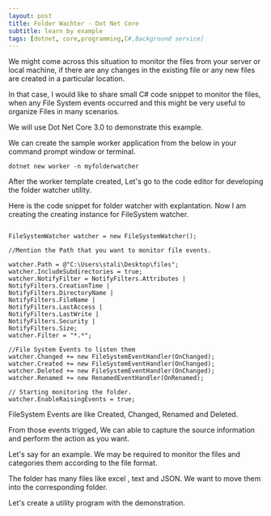 ```yaml
---
layout: post
title: Folder Wachter - Dot Net Core
subtitle: learn by example 
tags: [dotnet, core,programming,C#,Background service]
---
```


We might come across this situation to monitor the files from your server or local machine, if there are any changes in the existing file or any new files are created in a particular location.

In that case, I would like to share small C# code snippet to monitor the files, when any File System events occurred and this might be very useful to organize Files in many scenarios.  

We will use Dot Net Core 3.0 to demonstrate this example.

We can create the sample worker application from the below in your command prompt window or terminal.

```
dotnet new worker -n myfolderwatcher

```

After the worker template created, Let's go to the code editor for developing the folder watcher utility.

Here is the code snippet for folder watcher with explantation. Now I am creating the creating instance for FileSystem watcher.

~~~

FileSystemWatcher watcher = new FileSystemWatcher();

//Mention the Path that you want to monitor file events.

watcher.Path = @"C:\Users\stali\Desktop\files"; 
watcher.IncludeSubdirectories = true;  
watcher.NotifyFilter = NotifyFilters.Attributes |  
NotifyFilters.CreationTime |  
NotifyFilters.DirectoryName |  
NotifyFilters.FileName |  
NotifyFilters.LastAccess |  
NotifyFilters.LastWrite |  
NotifyFilters.Security |  
NotifyFilters.Size;   
watcher.Filter = "*.*"; 

//File System Events to listen them
watcher.Changed += new FileSystemEventHandler(OnChanged);  
watcher.Created += new FileSystemEventHandler(OnChanged);  
watcher.Deleted += new FileSystemEventHandler(OnChanged);  
watcher.Renamed += new RenamedEventHandler(OnRenamed);  

// Starting monitoring the folder.
watcher.EnableRaisingEvents = true; 

~~~

FileSystem Events are like Created, Changed,  Renamed and Deleted.

From those events trigged, We can able to capture the source information and perform the action as you want.

Let's say for an example. We may be required to monitor the files and categories them according to the file format.

The folder has many files like excel , text and JSON.  We want to move them into the corresponding folder.

Let's create a utility program with the demonstration.